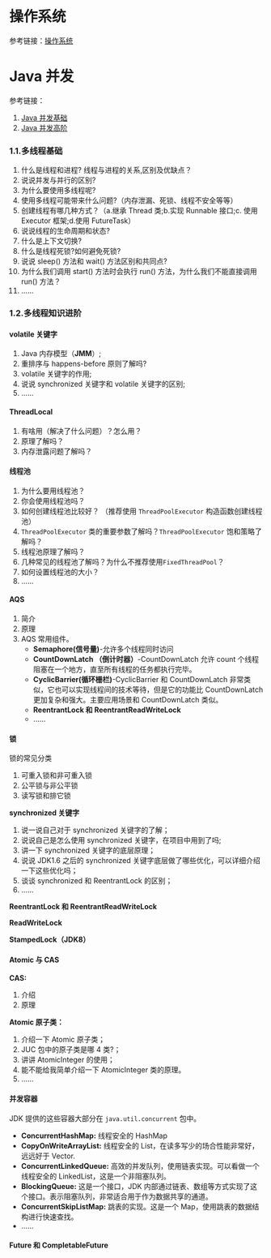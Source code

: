# 操作系统

参考链接：[操作系统](https://github.com/Snailclimb/JavaGuide/blob/master/docs/operating-system/basis.md)



# Java 并发

参考链接：

1. [Java 并发基础](https://github.com/Snailclimb/JavaGuide/blob/master/docs/java/Multithread/JavaConcurrencyBasicsCommonInterviewQuestionsSummary.md)
2. [Java 并发高阶](https://github.com/Snailclimb/JavaGuide/blob/master/docs/java/Multithread/JavaConcurrencyAdvancedCommonInterviewQuestions.md)

### 1.1.多线程基础

1. 什么是线程和进程? 线程与进程的关系,区别及优缺点？
2. 说说并发与并行的区别?
3. 为什么要使用多线程呢?
4. 使用多线程可能带来什么问题?（内存泄漏、死锁、线程不安全等等）
5. 创建线程有哪几种方式？（a.继承 Thread 类;b.实现 Runnable 接口;c. 使用 Executor 框架;d.使用 FutureTask）
6. 说说线程的生命周期和状态?
7. 什么是上下文切换?
8. 什么是线程死锁?如何避免死锁?
9. 说说 sleep() 方法和 wait() 方法区别和共同点?
10. 为什么我们调用 start() 方法时会执行 run() 方法，为什么我们不能直接调用 run() 方法？
11. ......

### 1.2.多线程知识进阶

#### volatile 关键字

1. Java 内存模型（**JMM**）;
2. 重排序与 happens-before 原则了解吗?
3. volatile 关键字的作用;
4. 说说 synchronized 关键字和 volatile 关键字的区别;
5. ......

#### ThreadLocal

1. 有啥用（解决了什么问题）？怎么用？
2. 原理了解吗？
3. 内存泄露问题了解吗？

#### 线程池

1. 为什么要用线程池？
2. 你会使用线程池吗？
3. 如何创建线程池比较好？ （推荐使用 `ThreadPoolExecutor` 构造函数创建线程池）
4. `ThreadPoolExecutor` 类的重要参数了解吗？`ThreadPoolExecutor` 饱和策略了解吗？
5. 线程池原理了解吗？
6. 几种常见的线程池了解吗？为什么不推荐使用`FixedThreadPool`？
7. 如何设置线程池的大小？
8. ......

#### AQS

1. 简介
2. 原理
3. AQS 常用组件。
   - **Semaphore(信号量)**-允许多个线程同时访问
   - **CountDownLatch （倒计时器）**-CountDownLatch 允许 count 个线程阻塞在一个地方，直至所有线程的任务都执行完毕。
   - **CyclicBarrier(循环栅栏)**-CyclicBarrier 和 CountDownLatch 非常类似，它也可以实现线程间的技术等待，但是它的功能比 CountDownLatch 更加复杂和强大。主要应用场景和 CountDownLatch 类似。
   - **ReentrantLock 和 ReentrantReadWriteLock**
   - ......

#### 锁

锁的常见分类

1. 可重入锁和非可重入锁
2. 公平锁与非公平锁
3. 读写锁和排它锁

**synchronized 关键字**

1. 说一说自己对于 synchronized 关键字的了解；
2. 说说自己是怎么使用 synchronized 关键字，在项目中用到了吗;
3. 讲一下 synchronized 关键字的底层原理；
4. 说说 JDK1.6 之后的 synchronized 关键字底层做了哪些优化，可以详细介绍一下这些优化吗；
5. 谈谈 synchronized 和 ReentrantLock 的区别；
6. ......

**ReentrantLock 和 ReentrantReadWriteLock**

**ReadWriteLock**

**StampedLock（JDK8）**

#### **Atomic 与 CAS**

**CAS:**

1. 介绍
2. 原理

**Atomic 原子类：**

1. 介绍一下 Atomic 原子类；
2. JUC 包中的原子类是哪 4 类?；
3. 讲讲 AtomicInteger 的使用；
4. 能不能给我简单介绍一下 AtomicInteger 类的原理。
5. ......

#### 并发容器

JDK 提供的这些容器大部分在 `java.util.concurrent` 包中。

- **ConcurrentHashMap:** 线程安全的 HashMap
- **CopyOnWriteArrayList:** 线程安全的 List，在读多写少的场合性能非常好，远远好于 Vector.
- **ConcurrentLinkedQueue:** 高效的并发队列，使用链表实现。可以看做一个线程安全的 LinkedList，这是一个非阻塞队列。
- **BlockingQueue:** 这是一个接口，JDK 内部通过链表、数组等方式实现了这个接口。表示阻塞队列，非常适合用于作为数据共享的通道。
- **ConcurrentSkipListMap:** 跳表的实现。这是一个 Map，使用跳表的数据结构进行快速查找。
- ......

#### Future 和 CompletableFuture